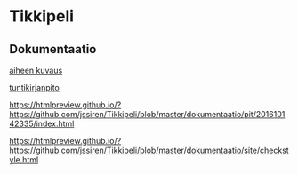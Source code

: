 # Tikkipeli

## Dokumentaatio

[aiheen kuvaus](dokumentaatio/aiheenKuvausJaRakenne.md)

[tuntikirjanpito](dokumentaatio/Tuntikirjanpito.md)

https://htmlpreview.github.io/?https://github.com/jssiren/Tikkipeli/blob/master/dokumentaatio/pit/201610142335/index.html

https://htmlpreview.github.io/?https://github.com/jssiren/Tikkipeli/blob/master/dokumentaatio/site/checkstyle.html